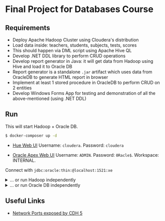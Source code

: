 # Final Project for Databases Course

## Requirements

* Deploy Apache Hadoop Cluster using Cloudera's distribution
* Load data inside: teachers, students, subjects, tests, scores
* This should happen via DML script using Apache Hive QL
* Develop .NET DDL library to perform CRUD operations
* Develop report generator in Java: it will get data from Hadoop using Hive and load it to Oracle DB
* Report generator is a standalone `.jar` artifact which uses data from OracleDB to generate HTML report in browser
* Implement at least 1 stored procedure in OracleDB to perform CRUD on 2 entities
* Develop Windows Forms App for testing and demonstration of all the above-mentioned (using .NET DDL)

## Run

This will start Hadoop + Oracle DB.

```sh
$ docker-composer up -d
```

* [Hue Web UI](http://localhost:8888/) Username: `cloudera`. Password: `cloudera`

* [Oracle Apex Web UI](http://localhost:8080/apex) Username: `ADMIN`. Password: `0Racle$`. Workspace: INTERNAL.

Connect with `jdbc:oracle:thin:@localhost:1521:xe`

<details>
 <summary>... or run Hadoop independently</summary>

    $ docker run \
        --hostname=quickstart.cloudera \
        --privileged=true -it \
        -p 8888:8888 \
        -p 10000:10000 \
        -p 9083:9083 \
        cloudera/quickstart \
        /usr/bin/docker-quickstart

</details>

<details>
 <summary>... or run Oracle DB independently</summary>

    $ docker run -d \
        -p 8080:8080 \
        -p 1521:1521 \
        -v `pwd`/oracle:/u01/app/oracle \
        sath89/oracle-12c

</details>


## Useful Links

* [Network Ports exposed by CDH 5](https://www.cloudera.com/documentation/enterprise/5-2-x/topics/cdh_ig_ports_cdh5.html)
